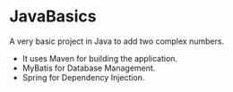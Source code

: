 # JavaBasics

A very basic project in Java to add two complex numbers. 
- It uses Maven for building the application.
- MyBatis for Database Management.
- Spring for Dependency Injection. 
